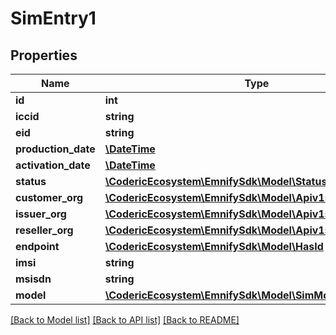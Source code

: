# SimEntry1

## Properties
Name | Type | Description | Notes
------------ | ------------- | ------------- | -------------
**id** | **int** |  | [optional] 
**iccid** | **string** |  | [optional] 
**eid** | **string** |  | [optional] 
**production_date** | [**\DateTime**](\DateTime.md) |  | [optional] 
**activation_date** | [**\DateTime**](\DateTime.md) |  | [optional] 
**status** | [**\CodericEcosystem\EmnifySdk\Model\Status**](Status.md) |  | [optional] 
**customer_org** | [**\CodericEcosystem\EmnifySdk\Model\Apiv1simCustomerOrg**](Apiv1simCustomerOrg.md) |  | [optional] 
**issuer_org** | [**\CodericEcosystem\EmnifySdk\Model\Apiv1simCustomerOrg**](Apiv1simCustomerOrg.md) |  | [optional] 
**reseller_org** | [**\CodericEcosystem\EmnifySdk\Model\Apiv1simCustomerOrg**](Apiv1simCustomerOrg.md) |  | [optional] 
**endpoint** | [**\CodericEcosystem\EmnifySdk\Model\HasId**](HasId.md) |  | [optional] 
**imsi** | **string** |  | [optional] 
**msisdn** | **string** |  | [optional] 
**model** | [**\CodericEcosystem\EmnifySdk\Model\SimModel**](SimModel.md) |  | [optional] 

[[Back to Model list]](../../README.md#documentation-for-models) [[Back to API list]](../../README.md#documentation-for-api-endpoints) [[Back to README]](../../README.md)

